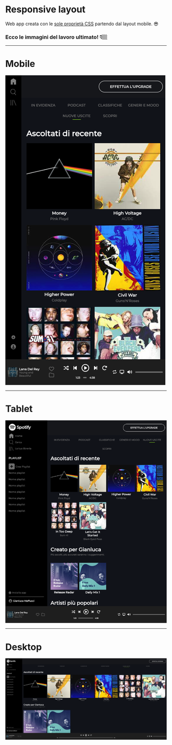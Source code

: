 # Responsive layout

Web app creata con le <u>sole proprietà CSS</u> partendo dal layout mobile.  😎


### Ecco le immagini del lavoro ultimato! 👇🏼
---

# Mobile 

![Immagine](/screens/spotify_mobile.png)

---
# Tablet

![Immagine](/screens/spotify_md.png)

---
# Desktop

![Immagine](/screens/spotify_desktop.png)